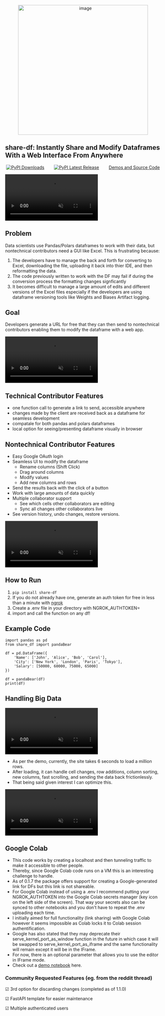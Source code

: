 <p align="center">
<img width="420" alt="image" class="center" src="https://github.com/user-attachments/assets/9e2b699d-9b31-4e9e-8f0b-87c1f5420920">
</p>

## share-df: Instantly Share and Modify Dataframes With a Web Interface From Anywhere
<p align="center">
<a href="https://pepy.tech/project/share-df"><img src="https://static.pepy.tech/badge/share-df" alt="PyPI Downloads"></a>
&nbsp;&nbsp;&nbsp;&nbsp;&nbsp;&nbsp;
<a href="https://pypi.org/project/share-df/"><img src="https://img.shields.io/pypi/v/share-df.svg" alt="PyPI Latest Release"></a>
&nbsp;&nbsp;&nbsp;&nbsp;&nbsp;&nbsp;
<a href="https://github.com/RohanAdwankar/share-df">Demos and Source Code</a>
</p>

<video src="https://github.com/user-attachments/assets/752e00c1-b7ce-488c-ae4e-1ae90a8e0fec" controls="controls" muted="muted" style="max-width:100%;"></video>

## Problem
Data scientists use Pandas/Polars dataframes to work with their data, but nontechnical contributors need a GUI like Excel.
This is frustrating because:
1. The developers have to manage the back and forth for converting to Excel, downloading the file, uploading it back into thier IDE, and then reformatting the data.
2. The code previously written to work with the DF may fail if during the conversion process the formatting changes signficantly
3. It becomes difficult to manage a large amount of edits and different versions of the Excel files especially if the developers are using dataframe versioning tools like Weights and Biases Artifact logging.

## Goal      

Developers generate a URL for free that they can then send to nontechnical contributors enabling them to modify the dataframe with a web app.

<video src="https://github.com/user-attachments/assets/fd8e9ea4-b0d5-4d61-abfc-cd584ba7af44" controls="controls" muted="muted" style="max-width:100%;"></video>

## Technical Contributor Features
- one function call to generate a link to send, accessible anywhere 
- changes made by the client are received back as a dataframe for seamless development
- compatale for both pandas and polars dataframes
- local option for seeing/presenting dataframe visually in browser
  
## Nontechnical Contributor Features
- Easy Google OAuth login 
- Seamless UI to modify the dataframe 
    * Rename columns (Shift Click)
    * Drag around columns
    * Modify values
    * Add new columns and rows
- Send the results back with the click of a button
- Work with large amounts of data quickly
- Multiple collaborator support 
    * See which cells other collaborators are editing
    * Sync all changes other collaborators live
- See version history, undo changes, restore versions.

<video src="https://github.com/user-attachments/assets/0389b97f-f145-4327-8901-47aabfe00003" controls="controls" muted="muted" style="max-width:100%;"></video>

## How to Run
1. ```pip install share-df```
2. If you do not already have one, generate an auth token for free in less than a minute with [ngrok](https://dashboard.ngrok.com/)
3. Create a .env file in your directory with NGROK_AUTHTOKEN=<insert your token>
4. import and call the function on any df!

## Example Code
```
import pandas as pd
from share_df import pandaBear

df = pd.DataFrame({
    'Name': ['John', 'Alice', 'Bob', 'Carol'],
    'City': ['New York', 'London', 'Paris', 'Tokyo'],
    'Salary': [50000, 60000, 75000, 65000]
})

df = pandaBear(df)
print(df)
```

## Handling Big Data

<video src="https://github.com/user-attachments/assets/7fdaac68-b77d-49b3-89ff-17af028ff5bf" controls="controls" muted="muted" style="max-width:100%;"></video>

- As per the demo, currently, the site takes 6 seconds to load a million rows.
- After loading, it can handle cell changes, row additions, column sorting, new columns, fast scrolling, and sending the data back frictionlessly.
- That being said given interest I can optimize this.

<video src="https://github.com/user-attachments/assets/373ec28c-d61e-467b-9b54-ff6225126396" controls="controls" muted="muted" style="max-width:100%;"></video>

## Google Colab
- This code works by creating a localhost and then tunneling traffic to make it accessible to other people.
- Thereby, since Google Colab code runs on a VM this is an interesting challenge to handle.
- As of 0.1.7 the package offers support for creating a Google-generated link for DFs but this link is not shareable.
- For Google Colab instead of using a .env I recommend putting your NGROK_AUTHTOKEN into the Google Colab secrets manager (key icon on the left side of the screen). That way your secrets also can be synced to other notebooks and you don't have to repeat the .env uploading each time.
- I initially aimed for full functionality (link sharing) with Google Colab however it seems impossible as Colab locks it to Colab session authentification.
- Google has also stated that they may deprecate their serve_kernel_port_as_window function in the future in which case it will be swapped to serve_kernel_port_as_iframe and the same functionality will remain except it will be in the IFrame.
- For now, there is an optional parameter that allows you to use the editor in IFrame mode.
- Check out a [demo notebook](https://colab.research.google.com/drive/1LUm6vmb-aWBqLk5h9mcLPadQFzAEXiDq?usp=sharing) here.


### Community Requested Features (eg. from the reddit thread)
&#x2611; 3rd option for discarding changes (completed as of 1.1.0)

&#x2611; FastAPI template for easier maintenance

&#x2611; Multiple authenticated users

